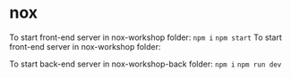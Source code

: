 # nox
To start front-end server in nox-workshop folder:
`npm i`
`npm start`
To start front-end server in nox-workshop folder:

To start back-end server in nox-workshop-back folder:
`npm i`
`npm run dev`
